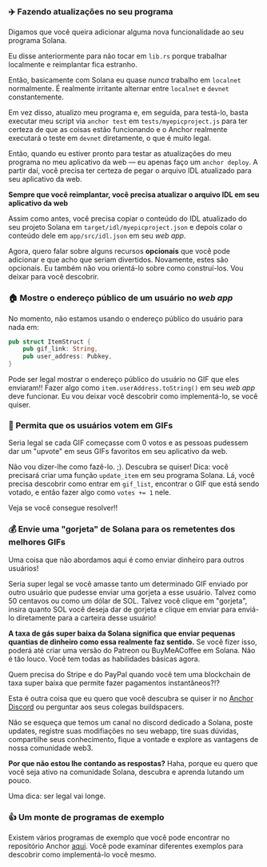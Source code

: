 ### ✈️ Fazendo atualizações no seu programa

Digamos que você queira adicionar alguma nova funcionalidade ao seu programa Solana.

Eu disse anteriormente para não tocar em `lib.rs` porque trabalhar localmente e reimplantar fica estranho.

Então, basicamente com Solana eu quase *nunca* trabalho em `localnet` normalmente. É realmente irritante alternar entre `localnet` e `devnet` constantemente.

Em vez disso, atualizo meu programa e, em seguida, para testá-lo, basta executar meu script via `anchor test` em `tests/myepicproject.js` para ter certeza de que as coisas estão funcionando e o Anchor realmente executará o teste em `devnet` diretamente, o que é muito legal.

Então, quando eu estiver pronto para testar as atualizações do meu programa no meu aplicativo da web — eu apenas faço um `anchor deploy`. A partir daí, você precisa ter certeza de pegar o arquivo IDL atualizado para seu aplicativo da web.

**Sempre que você reimplantar, você precisa atualizar o arquivo IDL em seu aplicativo da web**

Assim como antes, você precisa copiar o conteúdo do IDL atualizado do seu projeto Solana em `target/idl/myepicproject.json` e depois colar o conteúdo dele em `app/src/idl.json` em seu _web app_.

Agora, quero falar sobre alguns recursos **opcionais** que você pode adicionar e que acho que seriam divertidos. Novamente, estes são opcionais. Eu também não vou orientá-lo sobre como construí-los. Vou deixar para você descobrir.

### 🏠 Mostre o endereço público de um usuário no _web app_

No momento, não estamos usando o endereço público do usuário para nada em:

```rust
pub struct ItemStruct {
    pub gif_link: String,
    pub user_address: Pubkey,
}
```

Pode ser legal mostrar o endereço público do usuário no GIF que eles enviaram!! Fazer algo como `item.userAddress.toString()` em seu _web app_ deve funcionar. Eu vou deixar você descobrir como implementá-lo, se você quiser.

### 🙉 Permita que os usuários votem em GIFs

Seria legal se cada GIF começasse com 0 votos e as pessoas pudessem dar um "upvote" em seus GIFs favoritos em seu aplicativo da web.

Não vou dizer-lhe como fazê-lo. ;). Descubra se quiser! Dica: você precisará criar uma função `update_item` em seu programa Solana. Lá, você precisa descobrir como entrar em `gif_list`, encontrar o GIF que está sendo votado, e então fazer algo como `votes += 1` nele.

Veja se você consegue resolver!!

### 💰 Envie uma "gorjeta" de Solana para os remetentes dos melhores GIFs

Uma coisa que não abordamos aqui é como enviar dinheiro para outros usuários!

Seria super legal se você amasse tanto um determinado GIF enviado por outro usuário que pudesse enviar uma gorjeta a esse usuário. Talvez como 50 centavos ou como um dólar de SOL. Talvez você clique em "gorjeta", insira quanto SOL você deseja dar de gorjeta e clique em enviar para enviá-lo diretamente para a carteira desse usuário!

**A taxa de gás super baixa da Solana significa que enviar pequenas quantias de dinheiro como essa realmente faz sentido.** Se você fizer isso, poderá até criar uma versão do Patreon ou BuyMeACoffee em Solana. Não é tão louco. Você tem todas as habilidades básicas agora.

Quem precisa do Stripe e do PayPal quando você tem uma blockchain de taxa super baixa que permite fazer pagamentos instantâneos?!?

Esta é outra coisa que eu quero que você descubra se quiser ir no [Anchor Discord](https://discord.gg/8HwmBtt2ss) ou perguntar aos seus colegas buildspacers. 

Não se esqueça que temos um canal no discord dedicado a Solana, poste updates, registre suas modifiações no seu webapp, tire suas dúvidas, compartilhe seus conhecimento, fique a vontade e explore as vantagens de nossa comunidade web3.

 **Por que não estou lhe contando as respostas?** Haha, porque eu quero que você seja ativo na comunidade Solana, descubra e aprenda lutando um pouco.

Uma dica: ser legal vai longe.

### 👍 Um monte de programas de exemplo

Existem vários programas de exemplo que você pode encontrar no repositório Anchor [aqui](https://github.com/project-serum/anchor/tree/master/tests). Você pode examinar diferentes exemplos para descobrir como implementá-lo você mesmo.
